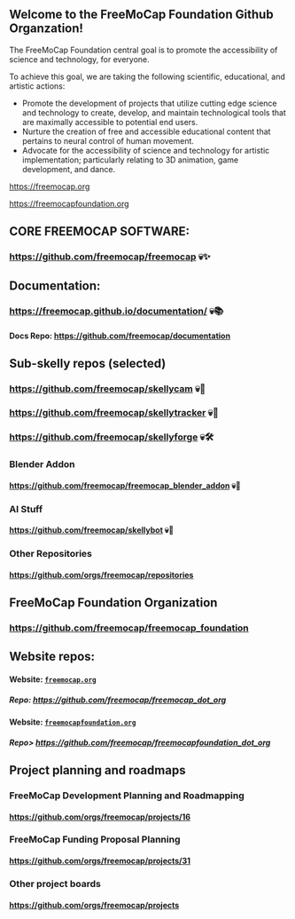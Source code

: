 ## Welcome to the FreeMoCap Foundation Github Organzation!

The FreeMoCap Foundation central goal is to promote the accessibility of science and technology, for everyone.

To achieve this goal, we are taking the following scientific, educational, and artistic actions:

- Promote the development of projects that utilize cutting edge science and technology to create, develop, and maintain technological tools that are maximally accessible to potential end users.
- Nurture the creation of free and accessible educational content that pertains to neural control of human movement.
- Advocate for the accessibility of science and technology for artistic implementation; particularly relating to 3D animation, game development, and dance.

https://freemocap.org

https://freemocapfoundation.org

## CORE FREEMOCAP SOFTWARE:
### https://github.com/freemocap/freemocap 💀✨

## Documentation: 
### https://freemocap.github.io/documentation/ 💀📚
#### Docs Repo: https://github.com/freemocap/documentation

## Sub-skelly repos (selected)
### https://github.com/freemocap/skellycam 💀📸
### https://github.com/freemocap/skellytracker 💀🔭
### https://github.com/freemocap/skellyforge 💀🛠️

### Blender Addon
#### https://github.com/freemocap/freemocap_blender_addon 💀🥄 

### AI Stuff
#### https://github.com/freemocap/skellybot 💀🤖

### Other Repositories
#### https://github.com/orgs/freemocap/repositories

## FreeMoCap Foundation Organization
### https://github.com/freemocap/freemocap_foundation

## Website repos:
#### Website: [`freemocap.org`](https://freemocap.org) 
##### Repo: https://github.com/freemocap/freemocap_dot_org

#### Website: [`freemocapfoundation.org`](https://freemocapfoundation.org) 
##### Repo> https://github.com/freemocap/freemocapfoundation_dot_org

## Project planning and roadmaps
### FreeMoCap Development Planning and Roadmapping
#### https://github.com/orgs/freemocap/projects/16
### FreeMoCap Funding Proposal Planning
#### https://github.com/orgs/freemocap/projects/31
### Other project boards
#### https://github.com/orgs/freemocap/projects

<!--

**Here are some ideas to get you started:**

🙋‍♀️ A short introduction - what is your organization all about?
🌈 Contribution guidelines - how can the community get involved?
👩‍💻 Useful resources - where can the community find your docs? Is there anything else the community should know?
🍿 Fun facts - what does your team eat for breakfast?
🧙 Remember, you can do mighty things with the power of [Markdown](https://docs.github.com/github/writing-on-github/getting-started-with-writing-and-formatting-on-github/basic-writing-and-formatting-syntax)
-->

